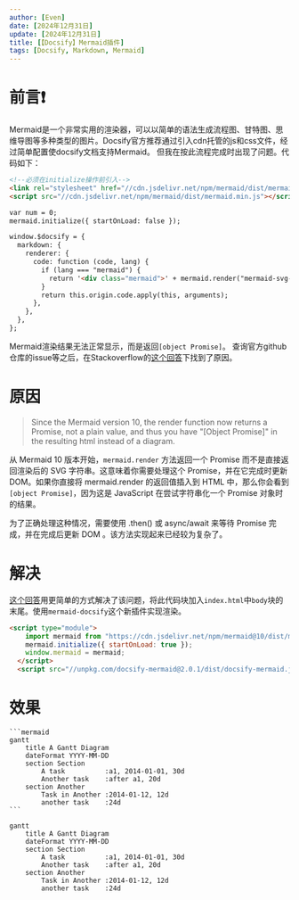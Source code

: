 ```yaml
---
author: [Even]
date: [2024年12月31日]
update: [2024年12月31日]
title: [【Docsify】Mermaid插件]
tags: [Docsify, Markdown, Mermaid]
---
```


# 前言❗
Mermaid是一个非常实用的渲染器，可以以简单的语法生成流程图、甘特图、思维导图等多种类型的图片。Docsify官方推荐通过引入cdn托管的js和css文件，经过简单配置使docsify文档支持Mermaid。
但我在按此流程完成时出现了问题。代码如下：
``` html
<!--必须在initialize操作前引入-->
<link rel="stylesheet" href="//cdn.jsdelivr.net/npm/mermaid/dist/mermaid.min.css">
<script src="//cdn.jsdelivr.net/npm/mermaid/dist/mermaid.min.js"></script>

var num = 0;
mermaid.initialize({ startOnLoad: false });

window.$docsify = {
  markdown: {
    renderer: {
      code: function (code, lang) {
        if (lang === "mermaid") {
          return '<div class="mermaid">' + mermaid.render("mermaid-svg-" + num++, code) + "</div>";
        }
        return this.origin.code.apply(this, arguments);
      },
    },
  },
};
```
Mermaid渲染结果无法正常显示，而是返回`[object Promise]`。
查询官方github仓库的issue等之后，在Stackoverflow的[这个回答](https://stackoverflow.com/questions/76530311/mermaid-in-docsify-return-object-promise)下找到了原因。

# 原因
> Since the Mermaid version 10, the render function now returns a Promise, not a plain value, and thus you have "[Object Promise]" in the resulting html instead of a diagram.

从 Mermaid 10 版本开始，`mermaid.render` 方法返回一个 Promise 而不是直接返回渲染后的 SVG 字符串。这意味着你需要处理这个 Promise，并在它完成时更新 DOM。如果你直接将 mermaid.render 的返回值插入到 HTML 中，那么你会看到 `[object Promise]`，因为这是 JavaScript 在尝试字符串化一个 Promise 对象时的结果。

为了正确处理这种情况，需要使用 .then() 或 async/await 来等待 Promise 完成，并在完成后更新 DOM 。该方法实现起来已经较为复杂了。

# 解决
[这个回答](https://stackoverflow.com/questions/76530311/mermaid-in-docsify-return-object-promise)用更简单的方式解决了该问题，将此代码块加入`index.html`中`body`块的末尾。使用`mermaid-docsify`这个新插件实现渲染。
```html
<script type="module">
    import mermaid from "https://cdn.jsdelivr.net/npm/mermaid@10/dist/mermaid.esm.min.mjs";
    mermaid.initialize({ startOnLoad: true });
    window.mermaid = mermaid;
  </script>
  <script src="//unpkg.com/docsify-mermaid@2.0.1/dist/docsify-mermaid.js"></script>
```

# 效果

    ```mermaid
    gantt
        title A Gantt Diagram
        dateFormat YYYY-MM-DD
        section Section
            A task          :a1, 2014-01-01, 30d
            Another task    :after a1, 20d
        section Another
            Task in Another :2014-01-12, 12d
            another task    :24d
    ```

```mermaid
gantt
    title A Gantt Diagram
    dateFormat YYYY-MM-DD
    section Section
        A task          :a1, 2014-01-01, 30d
        Another task    :after a1, 20d
    section Another
        Task in Another :2014-01-12, 12d
        another task    :24d
```